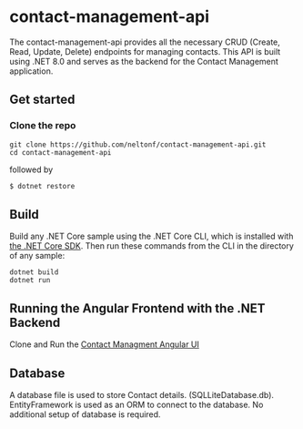 # contact-management-api

The contact-management-api provides all the necessary CRUD (Create, Read, Update, Delete) endpoints for managing contacts. This API is built using .NET 8.0 and serves as the backend for the Contact Management application.

## Get started

### Clone the repo

```shell
git clone https://github.com/neltonf/contact-management-api.git
cd contact-management-api
```

followed by

```sh
$ dotnet restore
```

## Build

Build any .NET Core sample using the .NET Core CLI, which is installed with [the .NET Core SDK](https://www.microsoft.com/net/download). Then run
these commands from the CLI in the directory of any sample:

```console
dotnet build
dotnet run
```

## Running the Angular Frontend with the .NET Backend
Clone and Run the [Contact Managment Angular UI](https://github.com/neltonf/contact-management-ui)
## Database

A database file is used to store Contact details. (SQLLiteDatabase.db). EntityFramework is used as an ORM to connect to the database. No additional setup of database is required.